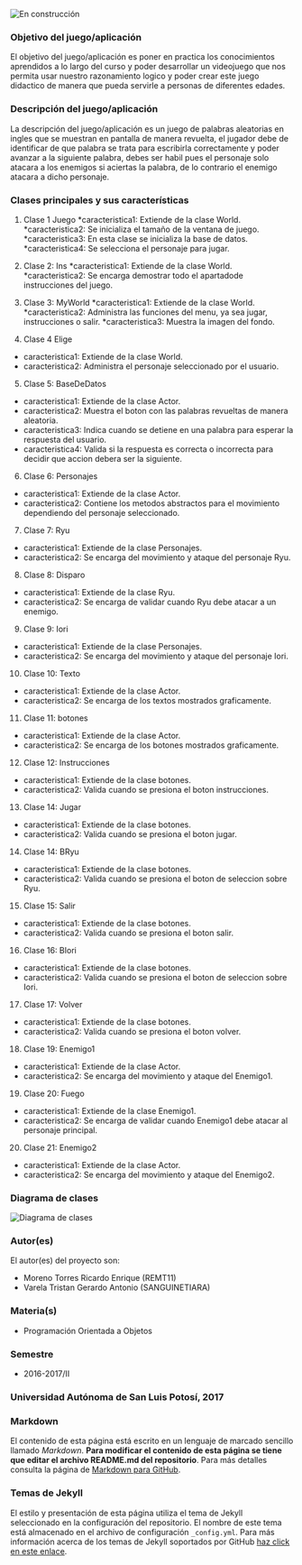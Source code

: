 ![En construcción](https://lh3.googleusercontent.com/-U0wGPKlLyk0/WSuw0dA2xnI/AAAAAAAAAdE/BywQOu4F6Tk-wz1J7lsK6CzBAkDZnOdSgCJoC/w530-h303-p-rw/inicio.png)

### Objetivo del juego/aplicación
El objetivo del juego/aplicación es poner en practica los conocimientos aprendidos a  lo largo del curso y poder desarrollar un videojuego que nos permita usar nuestro razonamiento logico y poder crear este juego didactico de manera que pueda servirle a personas de diferentes edades.

### Descripción del juego/aplicación
La descripción del juego/aplicación es un juego de palabras aleatorias en ingles que se muestran en pantalla de manera revuelta, el jugador debe de identificar de que palabra se trata para escribirla correctamente y poder avanzar a la siguiente palabra, debes ser habil pues el personaje solo atacara a los enemigos si aciertas la palabra, de lo contrario el enemigo atacara a dicho personaje.

### Clases principales y sus características
1. Clase 1 Juego
 *caracteristica1: Extiende de la clase World.
 *caracteristica2: Se inicializa el tamaño de la ventana de juego.
 *caracteristica3: En esta clase se inicializa la base de datos.
 *caracteristica4: Se selecciona el personaje para jugar.

2. Clase 2: Ins
 *caracteristica1: Extiende de la clase World.
 *caracteristica2: Se encarga demostrar todo el apartadode instrucciones del juego.

3. Clase 3: MyWorld 
 *caracteristica1: Extiende de la clase World.
 *caracteristica2: Administra las funciones del menu, ya sea jugar, instrucciones o salir.
 *caracteristica3: Muestra la imagen del fondo.

4. Clase 4 Elige
* caracteristica1: Extiende de la clase World.
* caracteristica2: Administra el personaje seleccionado por el usuario.

5. Clase 5: BaseDeDatos
* caracteristica1: Extiende de la clase Actor.
* caracteristica2: Muestra el boton con las palabras revueltas de manera aleatoria. 
* caracteristica3: Indica cuando se detiene en una palabra para esperar la respuesta del usuario.
* caracteristica4: Valida si la respuesta es correcta o incorrecta para decidir que accion debera ser la siguiente.

6. Clase 6: Personajes
* caracteristica1: Extiende de la clase Actor.
* caracteristica2: Contiene los metodos abstractos para el movimiento dependiendo del personaje seleccionado.


7. Clase 7: Ryu
* caracteristica1: Extiende de la clase Personajes.
* caracteristica2: Se encarga del movimiento y ataque del personaje Ryu.

8. Clase 8: Disparo
* caracteristica1: Extiende de la clase Ryu.
* caracteristica2: Se encarga de validar cuando Ryu debe atacar a un enemigo.

9. Clase 9: Iori
* caracteristica1: Extiende de la clase Personajes.
* caracteristica2: Se encarga del movimiento y ataque del personaje Iori.

10. Clase 10: Texto
* caracteristica1: Extiende de la clase Actor.
* caracteristica2: Se encarga de los textos mostrados graficamente.

11. Clase 11: botones
* caracteristica1: Extiende de la clase Actor.
* caracteristica2: Se encarga de los botones mostrados graficamente.

12. Clase 12: Instrucciones
* caracteristica1: Extiende de la clase botones.
* caracteristica2: Valida cuando se presiona el boton instrucciones.

13. Clase 14: Jugar
* caracteristica1: Extiende de la clase botones.
* caracteristica2: Valida cuando se presiona el boton jugar.

14. Clase 14: BRyu
* caracteristica1: Extiende de la clase botones.
* caracteristica2: Valida cuando se presiona el boton de seleccion sobre Ryu.

15. Clase 15: Salir
* caracteristica1: Extiende de la clase botones.
* caracteristica2: Valida cuando se presiona el boton salir.

16. Clase 16: BIori
* caracteristica1: Extiende de la clase botones.
* caracteristica2: Valida cuando se presiona el boton de seleccion sobre Iori.

17. Clase 17: Volver
* caracteristica1: Extiende de la clase botones.
* caracteristica2: Valida cuando se presiona el boton volver.

18. Clase 19: Enemigo1
* caracteristica1: Extiende de la clase Actor.
* caracteristica2: Se encarga del movimiento y ataque del Enemigo1.

19. Clase 20: Fuego
* caracteristica1: Extiende de la clase Enemigo1.
* caracteristica2: Se encarga de validar cuando Enemigo1 debe atacar al personaje principal.


20. Clase 21: Enemigo2
* caracteristica1: Extiende de la clase Actor.
* caracteristica2: Se encarga del movimiento y ataque del Enemigo2.

### Diagrama de clases
![Diagrama de clases](https://lh3.googleusercontent.com/-fBQzWLbYfwc/WSu050nwzKI/AAAAAAAAAdo/XRybcz5PTgs13Bv6Jb6vtm9-oHV5r4sZwCL0B/w530-d-h317-p-rw/diagrama%2Bde%2B%2Bclases%2Bobjetos.png)

### Autor(es)
El autor(es) del proyecto son:
- Moreno Torres Ricardo Enrique (REMT11)
- Varela Tristan Gerardo Antonio (SANGUINETIARA)

### Materia(s)
- Programación Orientada a Objetos

### Semestre
- 2016-2017/II

### Universidad Autónoma de San Luis Potosí, 2017

### Markdown
El contenido de esta página está escrito en un lenguaje de marcado sencillo llamado _Markdown_. **Para modificar el contenido de esta página se tiene que editar el archivo README.md del repositorio**. Para más detalles consulta la página de [Markdown para GitHub](https://guides.github.com/features/mastering-markdown/).

### Temas de Jekyll
El estilo y presentación de esta página utiliza el tema de Jekyll seleccionado en la configuración del repositorio. El nombre de este tema está almacenado en el archivo de configuración `_config.yml`. Para más información acerca de los temas de Jekyll soportados por GitHub [haz click en este enlace](https://pages.github.com/themes/).
